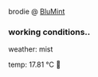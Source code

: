 brodie @ [BluMint](https://www.linkedin.com/company/blumint-io/)

<!--weather_start-->
### working conditions..

weather: mist 

temp: 17.81 °C 👕

<!--weather_end-->
